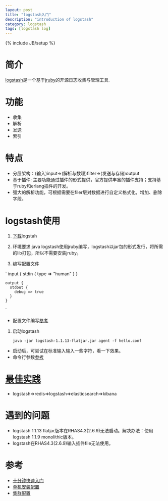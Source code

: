 ```yaml
---
layout: post
title: "logstash入门"
description: "introduction of logstash"
category: logstash 
tags: [logstash log]
---
```

{% include JB/setup %}

# 简介
[logstash](http://logstash.net)是一个基于[jruby](http://jruby.org)的开源日志收集与管理工具.

# 功能
- 收集
- 解析
- 发送
- 索引

# 特点
- 分层架构：(输入)input=>(解析与数理)filter=>(发送与存储)output
- 基于插件: 主要功能通过插件的形式提供，官方提供丰富的插件支持；支持基于ruby和erlang插件的开发。
- 强大的解析功能，可根据需要在filer层对数据进行自定义格式化，增加、删除字段。

# logstash使用 

1. [下载](http://logstash.objects.dreamhost.com/release/logstash-1.1.13-flatjar.jar)logstah

2. 环境要求:java logstash使用jruby编写，logstash以jar包的形式发行，将所需的lib打包，所以不需要安装jruby。

3. 编写配置文件

`
    input {
      stdin { 
        type => "human"
      } 
    }
    
    output {
      stdout {
        debug => true
      }
    }

`

- 配置文件编写[参考](http://logstash.net/docs/1.1.13/configuration)

1. 启动logstash
    
    `java -jar logstash-1.1.13-flatjar.jar agent -f hello.conf`
- 启动后，可尝试在标准输入输入一些字符，看一下效果。
- 命令行参数[参考](http://logstash.net/docs/1.1.13/flags)


# [最佳实践](http://cleversoft.wordpress.com/2013/04/05/887/)
- logstash=>redis=>logstash=>elasticsearch=>kibana


# 遇到的问题
- logstash 1.1.13 flatjar版本在RHAS4.3(2.6.9)无法启动。解决办法：使用logstash 1.1.9 monolithic版本。
- logstash在RHAS4.3(2.6.9)输入插件file无法使用。

# 参考 
- [十分钟快速入门](http://logstash.net/docs/1.1.13/tutorials/10-minute-walkthrough/)
- [单机安装配置](http://logstash.net/docs/1.1.13/tutorials/getting-started-simple)
- [集群配置](http://logstash.net/docs/1.1.13/tutorials/getting-started-centralized)

